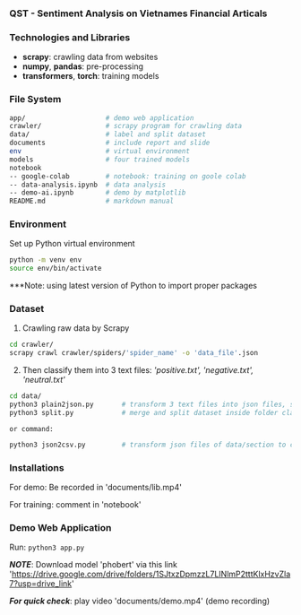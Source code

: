 ### QST - Sentiment Analysis on Vietnames Financial Articals

### Technologies and Libraries
* __scrapy__: crawling data from websites
* __numpy__, __pandas__: pre-processing
* __transformers__, __torch__: training models

### File System
```bash
app/                    # demo web application         
crawler/                # scrapy program for crawling data
data/                   # label and split dataset
documents               # include report and slide
env                     # virtual environment
models                  # four trained models
notebook                
-- google-colab         # notebook: training on goole colab
-- data-analysis.ipynb  # data analysis
-- demo-ai.ipynb        # demo by matplotlib
README.md               # markdown manual
```
### Environment
Set up Python virtual environment

```bash
python -m venv env
source env/bin/activate
```
***Note: using latest version of Python to import proper packages
### Dataset
1. Crawling raw data by Scrapy
```bash
cd crawler/
scrapy crawl crawler/spiders/'spider_name' -o 'data_file'.json
```
2. Then classify them into 3 text files: *'positive.txt', 'negative.txt', 'neutral.txt'*
```bash
cd data/
python3 plain2json.py       # transform 3 text files into json files, stored in class foler
python3 split.py            # merge and split dataset inside folder class into test and train section store into section/json
```
    or command:
```bash
python3 json2csv.py         # transform json files of data/section to csv file, stored in section/csv folder
```
### Installations
For demo: Be recorded in 'documents/lib.mp4'

For training: comment in 'notebook'
### Demo Web Application
Run: `python3 app.py` 

__*NOTE*__: Download model 'phobert' via this link 'https://drive.google.com/drive/folders/1SJtxzDpmzzL7LINlmP2tttKlxHzvZla7?usp=drive_link'

__*For quick check*__: play video 'documents/demo.mp4' (demo recording) 